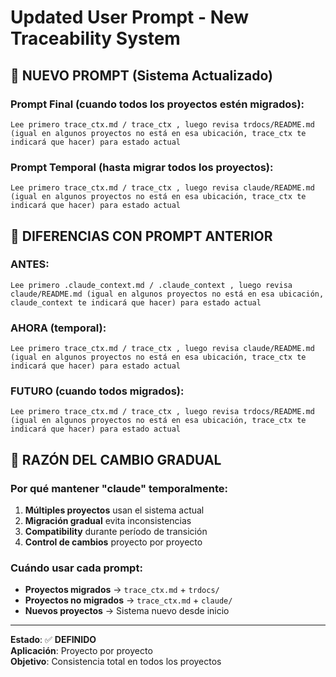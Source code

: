 # Updated User Prompt - New Traceability System

## 🔄 **NUEVO PROMPT (Sistema Actualizado)**

### **Prompt Final (cuando todos los proyectos estén migrados)**:
```
Lee primero trace_ctx.md / trace_ctx , luego revisa trdocs/README.md (igual en algunos proyectos no está en esa ubicación, trace_ctx te indicará que hacer) para estado actual
```

### **Prompt Temporal (hasta migrar todos los proyectos)**:
```
Lee primero trace_ctx.md / trace_ctx , luego revisa claude/README.md (igual en algunos proyectos no está en esa ubicación, trace_ctx te indicará que hacer) para estado actual
```

## 📝 **DIFERENCIAS CON PROMPT ANTERIOR**

### **ANTES**:
```
Lee primero .claude_context.md / .claude_context , luego revisa claude/README.md (igual en algunos proyectos no está en esa ubicación, claude_context te indicará que hacer) para estado actual
```

### **AHORA (temporal)**:
```
Lee primero trace_ctx.md / trace_ctx , luego revisa claude/README.md (igual en algunos proyectos no está en esa ubicación, trace_ctx te indicará que hacer) para estado actual
```

### **FUTURO (cuando todos migrados)**:
```
Lee primero trace_ctx.md / trace_ctx , luego revisa trdocs/README.md (igual en algunos proyectos no está en esa ubicación, trace_ctx te indicará que hacer) para estado actual
```

## 🎯 **RAZÓN DEL CAMBIO GRADUAL**

### **Por qué mantener "claude" temporalmente**:
1. **Múltiples proyectos** usan el sistema actual
2. **Migración gradual** evita inconsistencias
3. **Compatibility** durante período de transición
4. **Control de cambios** proyecto por proyecto

### **Cuándo usar cada prompt**:
- **Proyectos migrados** → `trace_ctx.md` + `trdocs/`
- **Proyectos no migrados** → `trace_ctx.md` + `claude/`
- **Nuevos proyectos** → Sistema nuevo desde inicio

---

**Estado**: ✅ **DEFINIDO**  
**Aplicación**: Proyecto por proyecto  
**Objetivo**: Consistencia total en todos los proyectos 